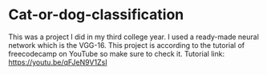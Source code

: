 # Cat-or-dog-classification
This was a project I did in my third college year. I used a ready-made neural network which is the VGG-16. This project is according to the tutorial of freecodecamp on YouTube so make sure to check it.
Tutorial link: https://youtu.be/qFJeN9V1ZsI
